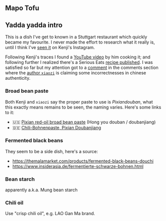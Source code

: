 <article>

# Mapo Tofu

## Yadda yadda intro
This is a dish I've get to known in a Stuttgart restaurant which quickly became my favourite. I never made the effort to research what it really is, until I think I've [seen it](https://www.instagram.com/p/CaIw6NdPDxp/) on Kenji's Instagram.

Following Kenji's traces I found a [YouTube video](https://www.youtube.com/watch?v=2AI8YPammTo) by him cooking it; and following further I realized there's a Serious Eats [recipe published](https://www.seriouseats.com/real-deal-mapo-dofu-tofu-chinese-sichuan-recipe). I was satisfied so far but my attention got to a [comment](https://www.seriouseats.com/real-deal-mapo-dofu-tofu-chinese-sichuan-recipe#comment-5523380302) in the comments section where the [author `xiaozi`](https://disqus.com/by/xiaozi/) is claiming some incorrectnesses in chinese authenticity.

### Broad bean paste

Both Kenji and `xiaozi` say the proper paste to use is _Pixiandouban_, what this exactly means remains to be seen, the naming varies. Here's some links to it:

* 🇺🇸 <span itemprop="ingredient">[Pixian red-oil broad bean paste](https://themalamarket.com/collections/all/products/red-oil-pixian-chili-bean-paste-hong-you-doubanjiang) (Hong you douban / doubanjiang)</span>
* 🇩🇪 [Chili-Bohnenpaste, Pixian Doubanjiang](https://www.insiderasia.de/bohnenpaste-mit-chili-pixian-doubanjiang.html)

### Fermented black beans

They seem to be a side dish, here's a source:

* https://themalamarket.com/products/fermented-black-beans-douchi
* https://www.insiderasia.de/fermentierte-schwarze-bohnen.html

### Bean starch

apparently a.k.a. Mung bean starch

### Chili oil

Use "crisp chili oil", e.g. LAO Gan Ma brand.

</article>
